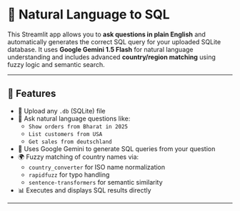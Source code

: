 # 🧠 Natural Language to SQL

This Streamlit app allows you to **ask questions in plain English** and automatically generates the correct SQL query for your uploaded SQLite database. It uses **Google Gemini 1.5 Flash** for natural language understanding and includes advanced **country/region matching** using fuzzy logic and semantic search.

---

## 📌 Features

- 📁 Upload any `.db` (SQLite) file
- 💬 Ask natural language questions like:
  - `Show orders from Bharat in 2025`
  - `List customers from USA`
  - `Get sales from deutschland`
- 🧠 Uses Google Gemini to generate SQL queries from your question
- 🌍 Fuzzy matching of country names via:
  - `country_converter` for ISO name normalization
  - `rapidfuzz` for typo handling
  - `sentence-transformers` for semantic similarity
- 📊 Executes and displays SQL results directly

---


